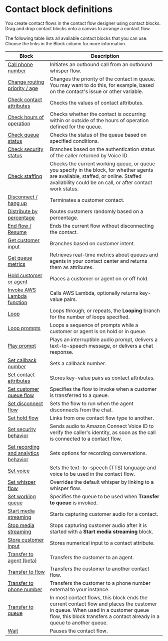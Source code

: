 # Contact block definitions<a name="contact-block-definitions"></a>

You create contact flows in the contact flow designer using contact blocks\. Drag and drop contact blocks onto a canvas to arrange a contact flow\. 

The following table lists all available contact blocks that you can use\. Choose the links in the Block column for more information\. 


| Block | Description | 
| --- | --- | 
| [Call phone number](call-phone-number.md)  | Initiates an outbound call from an outbound whisper flow\. | 
|  [Change routing priority / age](change-routing-priority.md)   |  Changes the priority of the contact in queue\. You may want to do this, for example, based on the contact's issue or other variable\.  | 
|  [Check contact attributes](check-contact-attributes.md)   |  Checks the values of contact attributes\.  | 
|   [Check hours of operation](check-hours-of-operation.md)  |  Checks whether the contact is occurring within or outside of the hours of operation defined for the queue\.  | 
|   [Check queue status](check-queue-status.md)   |  Checks the status of the queue based on specified conditions\.  | 
|   [Check security status](check-security-status.md)   |  Branches based on the authentication status of the caller returned by Voice ID\.  | 
|   [Check staffing](check-staffing.md)   |  Checks the current working queue, or queue you specify in the block, for whether agents are available, staffed, or online\. Staffed availability could be on call, or after contact work status\.  | 
|  [Disconnect / hang up](disconnect-hang-up.md)  |  Terminates a customer contact\.  | 
|   [Distribute by percentage](distribute-by-percentage.md)   |  Routes customers randomly based on a percentage\.  | 
|   [End flow / Resume](end-flow-resume.md)   |  Ends the current flow without disconnecting the contact\.  | 
|   [Get customer input](get-customer-input.md)   |  Branches based on customer intent\.  | 
| [Get queue metrics](get-queue-metrics.md) | Retrieves real\-time metrics about queues and agents in your contact center and returns them as attributes\. | 
|  [Hold customer or agent](hold-customer-agent.md)  |  Places a customer or agent on or off hold\.  | 
|  [Invoke AWS Lambda function](invoke-lambda-function-block.md)  |  Calls AWS Lambda, optionally returns key\-value pairs\.  | 
|  [Loop](loop.md)  |  Loops through, or repeats, the **Looping** branch for the number of loops specified\.  | 
|  [Loop prompts](loop-prompts.md)  |  Loops a sequence of prompts while a customer or agent is on hold or in queue\.   | 
|   [Play prompt](play.md)  |  Plays an interruptible audio prompt, delivers a text\-to\-speech message, or delivers a chat response\.  | 
|   [Set callback number](set-callback-number.md)   |  Sets a callback number\.  | 
|   [Set contact attributes](set-contact-attributes.md)   |  Stores key\-value pairs as contact attributes\.  | 
|  [Set customer queue flow](set-customer-queue-flow.md)  |  Specifies the flow to invoke when a customer is transferred to a queue\.  | 
|   [Set disconnect flow](set-disconnect-flow.md)   |  Sets the flow to run when the agent disconnects from the chat\.  | 
|   [Set hold flow](set-hold-flow.md)   |  Links from one contact flow type to another\.  | 
|   [Set security behavior](set-security-behavior.md)   |  Sends audio to Amazon Connect Voice ID to verify the caller's identity, as soon as the call is connected to a contact flow\.  | 
|   [Set recording and analytics behavior ](set-recording-behavior.md)  |  Sets options for recording conversations\.  | 
|  [Set voice](set-voice.md)   |  Sets the text\-to\-speech \(TTS\) language and voice to be used in the contact flow\.  | 
|   [Set whisper flow](set-whisper-flow.md)  |  Overrides the default whisper by linking to a whisper flow\.  | 
|   [Set working queue](set-working-queue.md)   |  Specifies the queue to be used when **Transfer to queue** is invoked\.  | 
|  [Start media streaming](start-media-streaming.md)  | Starts capturing customer audio for a contact\. | 
|  [Stop media streaming](stop-media-streaming.md)  | Stops capturing customer audio after it is started with a **Start media streaming** block\. | 
|   [Store customer input](store-customer-input.md)   |  Stores numerical input to a contact attribute\.  | 
|   [Transfer to agent \(beta\)](transfer-to-agent-block.md)  |  Transfers the customer to an agent\.  | 
|   [Transfer to flow](transfer-to-flow.md)  |  Transfers the customer to another contact flow\.  | 
|   [Transfer to phone number](transfer-to-phone-number.md)  |  Transfers the customer to a phone number external to your instance\.  | 
|   [Transfer to queue](transfer-to-queue.md)   |  In most contact flows, this block ends the current contact flow and places the customer in queue\. When used in a customer queue flow, this block transfers a contact already in a queue to another queue\.  | 
|   [Wait](wait.md)  |  Pauses the contact flow\.  | 